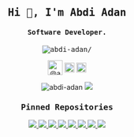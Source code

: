<h2 align="center" class="text-purple"><samp><strong>Hi 👋, I'm Abdi Adan</strong></samp></h2>
<h4 align="center"><samp><strong>Software Developer.</strong></samp></h4>
<p align="center"><samp> <img src=https://komarev.com/ghpvc/?username=abdi-adan alt=abdi-adan/></samp> </p>

<p align="center">
<a href=https://dev.to/@abdiadan target="_blank"><img align="center" src=https://cdn.jsdelivr.net/npm/simple-icons@3.0.1/icons/dev-dot-to.svg alt="@abdiadan" height="30" width="30" /></a>
<a href=https://twitter.com/@abdiada86149808 target="_blank"><img align="center" src=https://cdn.jsdelivr.net/npm/simple-icons@3.0.1/icons/twitter.svg alt="@abdiada86149808" height="20" width="20" /></a>
<a href=https://linkedin.com/in/abdi-adan-764564176 target="_blank"><img align="center" src=https://cdn.jsdelivr.net/npm/simple-icons@3.0.1/icons/linkedin.svg alt="abdi-adan-764564176" height="20" width="20" /></a>
</p>

<div align='center'>
 <img src=https://github-readme-stats.vercel.app/api?username=abdi-adan&show_icons=true&count_private=true&theme=algolia&hide=prs,contribs&icon_color=f86b11 alt=abdi-adan />
 <img src=https://github-readme-stats.vercel.app/api/top-langs/?username=abdi-adan&layout=compact&theme=algolia&hide=html&icon_color=f86b11 />
</div>

<h3 align="center" class="text-purple"><samp>Pinned Repositories</samp></h3>

<div align=center>
 <a href="https://github.com/Abdi-Adan/Somi">
  <img src=https://github-readme-stats.vercel.app/api/pin/?username=abdi-adan&repo=somi&theme=algolia&show_owner=true&icon_color=f86b11 />
 </a>
  <a href="https://github.com/Abdi-Adan/RenalCare">
  <img src=https://github-readme-stats.vercel.app/api/pin/?username=abdi-adan&repo=RenalCare&theme=algolia&show_owner=true&icon_color=f86b11 />
 </a>
  <a href="https://github.com/Abdi-Adan/django_boilerplate">
  <img src=https://github-readme-stats.vercel.app/api/pin/?username=abdi-adan&repo=django_boilerplate&theme=algolia&show_owner=true&icon_color=f86b11 />
 </a>
 <a href="https://github.com/Abdi-Adan/Order-Management-System">
  <img src=https://github-readme-stats.vercel.app/api/pin/?username=abdi-adan&repo=Order-Management-System&theme=algolia&show_owner=true&icon_color=f86b11 />
 </a>
  <a href="https://github.com/Abdi-Adan/ChezaSafe-covid-19-app-">
  <img src=https://github-readme-stats.vercel.app/api/pin/?username=abdi-adan&repo=ChezaSafe-covid-19-app-&theme=algolia&show_owner=true&icon_color=f86b11 />
 </a>
 <a href="https://github.com/Abdi-Adan/Tender-Management-System">
  <img src=https://github-readme-stats.vercel.app/api/pin/?username=abdi-adan&repo=Tender-Management-System&theme=algolia&show_owner=true&icon_color=f86b11 />
 </a>
  <a href="https://github.com/Abdi-Adan/Django-User-App">
  <img src=https://github-readme-stats.vercel.app/api/pin/?username=abdi-adan&repo=Django-User-App&theme=algolia&show_owner=true&icon_color=f86b11 />
 </a>
  <a href="https://github.com/Abdi-Adan/Django-Sandbox">
  <img src=https://github-readme-stats.vercel.app/api/pin/?username=abdi-adan&repo=Django-Sandbox&theme=algolia&show_owner=true&icon_color=f86b11 />
 </a>
</div>

